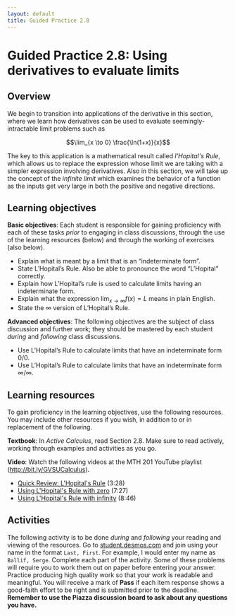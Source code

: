 ```yaml
---
layout: default
title: Guided Practice 2.8
---
```


# Guided Practice 2.8: Using derivatives to evaluate limits

## Overview

We begin to transition into applications of the derivative in this section, where we learn how derivatives can be used to evaluate seemingly-intractable limit problems such as

$$\lim_{x \to 0} \frac{\ln(1+x)}{x}$$

The key to this application is a mathematical result called *l'Hopital's Rule*, which allows us to replace the expression whose limit we are taking with a simpler expression involving derivatives. Also in this section, we will take up the concept of the *infinite limit* which examines the behavior of a function as the inputs get very large in both the positive and negative directions.

## Learning objectives

__Basic objectives__: Each student is responsible for gaining proficiency with each of these tasks _prior_ to engaging in class discussions, through the use of the learning resources (below) and through the working of exercises (also below).

- Explain what is meant by a limit that is an “indeterminate form”.
- State L’Hopital’s Rule. Also be able to pronounce the word “L’Hopital” correctly.
- Explain how L’Hopital’s rule is used to calculate limits having an indeterminate form.
- Explain what the expression $\displaystyle{\lim_{x \to \infty} f(x) = L}$ means in plain English.  
- State the $\infty$ version of L’Hopital’s Rule.

__Advanced objectives__: The following objectives are the subject of class discussion and further work; they should be mastered by each student _during_ and _following_ class discussions.

- Use L’Hopital’s Rule to calculate limits that have an indeterminate form 0/0.
- Use L’Hopital’s Rule to calculate limits that have an indeterminate form $\infty/\infty$.

## Learning resources

To gain proficiency in the learning objectives, use the following resources. You may include other resources if you wish, in addition to or in replacement of the following.

__Textbook__: In _Active Calculus_, read Section 2.8. Make sure to read actively, working through examples and activities as you go.

__Video__: Watch the following videos at the MTH 201 YouTube playlist (http://bit.ly/GVSUCalculus).

- [Quick Review: L'Hopital's Rule](http://www.youtube.com/watch?v=KXGhzie3b8s) (3:28)
- [Using L'Hopital's Rule with zero](http://www.youtube.com/watch?v=flM7qVLdezY) (7:27)
- [Using L'Hopital's Rule with infinity](http://www.youtube.com/watch?v=wXXej6AmEKQ) (8:46)

## Activities

The following activity is to be done _during_ and _following_ your reading and viewing of the resources. Go to [student.desmos.com](https://student.desmos.com/?prepopulateCode=FTH37R) and join using your name in the format `Last, First`. For example, I would enter my name as `Ballif, Serge`. Complete each part of the activity. Some of these problems will require you to work them out on paper before entering your answer. Practice producing high quality work so that your work is readable and meaningful. You will receive a mark of __Pass__ if each item response shows a good-faith effort to be right and is submitted prior to the deadline. __Remember to use the Piazza discussion board to ask about any questions you have.__
